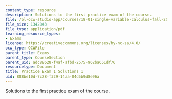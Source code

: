 ```yaml
---
content_type: resource
description: Solutions to the first practice exam of the course.
file: /ol-ocw-studio-app/courses/18-01-single-variable-calculus-fall-2006/888be10d7c78f32914aa04d5b9d8e96a_prexam1asolv1.pdf
file_size: 1342843
file_type: application/pdf
learning_resource_types:
- Exams
license: https://creativecommons.org/licenses/by-nc-sa/4.0/
ocw_type: OCWFile
parent_title: Exams
parent_type: CourseSection
parent_uid: adc88628-f4af-afbd-2575-962ba651df76
resourcetype: Document
title: Practice Exam 1 Solutions 1
uid: 888be10d-7c78-f329-14aa-04d5b9d8e96a
---
```

Solutions to the first practice exam of the course.